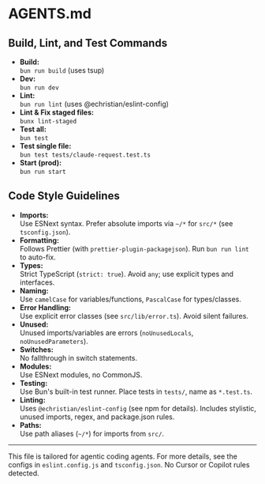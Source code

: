 # AGENTS.md 

## Build, Lint, and Test Commands

- **Build:**  
  `bun run build` (uses tsup)
- **Dev:**  
  `bun run dev`
- **Lint:**  
  `bun run lint` (uses @echristian/eslint-config)
- **Lint & Fix staged files:**  
  `bunx lint-staged`
- **Test all:**  
   `bun test`
- **Test single file:**  
   `bun test tests/claude-request.test.ts`
- **Start (prod):**  
  `bun run start`

## Code Style Guidelines

- **Imports:**  
  Use ESNext syntax. Prefer absolute imports via `~/*` for `src/*` (see `tsconfig.json`).
- **Formatting:**  
  Follows Prettier (with `prettier-plugin-packagejson`). Run `bun run lint` to auto-fix.
- **Types:**  
  Strict TypeScript (`strict: true`). Avoid `any`; use explicit types and interfaces.
- **Naming:**  
  Use `camelCase` for variables/functions, `PascalCase` for types/classes.
- **Error Handling:**  
  Use explicit error classes (see `src/lib/error.ts`). Avoid silent failures.
- **Unused:**  
  Unused imports/variables are errors (`noUnusedLocals`, `noUnusedParameters`).
- **Switches:**  
  No fallthrough in switch statements.
- **Modules:**  
  Use ESNext modules, no CommonJS.
- **Testing:**  
   Use Bun's built-in test runner. Place tests in `tests/`, name as `*.test.ts`.
- **Linting:**  
  Uses `@echristian/eslint-config` (see npm for details). Includes stylistic, unused imports, regex, and package.json rules.
- **Paths:**  
  Use path aliases (`~/*`) for imports from `src/`.

---

This file is tailored for agentic coding agents. For more details, see the configs in `eslint.config.js` and `tsconfig.json`. No Cursor or Copilot rules detected.
